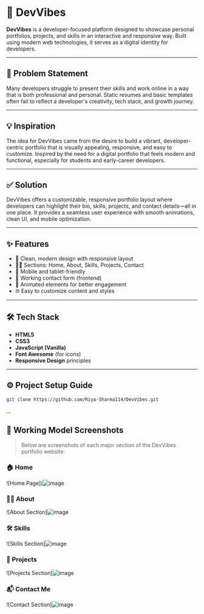 # 🚀 DevVibes

**DevVibes** is a developer-focused platform designed to showcase personal portfolios, projects, and skills in an interactive and responsive way. Built using modern web technologies, it serves as a digital identity for developers.

---

## 🧩 Problem Statement

Many developers struggle to present their skills and work online in a way that is both professional and personal. Static resumes and basic templates often fail to reflect a developer's creativity, tech stack, and growth journey.

---

## 💡 Inspiration

The idea for DevVibes came from the desire to build a vibrant, developer-centric portfolio that is visually appealing, responsive, and easy to customize. Inspired by the need for a digital portfolio that feels modern and functional, especially for students and early-career developers.

---

## ✅ Solution

DevVibes offers a customizable, responsive portfolio layout where developers can highlight their bio, skills, projects, and contact details—all in one place. It provides a seamless user experience with smooth animations, clean UI, and mobile optimization.

---

## ✨ Features

- 🎨 Clean, modern design with responsive layout  
- 🧑‍💻 Sections: Home, About, Skills, Projects, Contact  
- 📱 Mobile and tablet-friendly  
- 💬 Working contact form (frontend)  
- 🔄 Animated elements for better engagement  
- 🌐 Easy to customize content and styles

---

## 🛠️ Tech Stack

- **HTML5**
- **CSS3**
- **JavaScript (Vanilla)**
- **Font Awesome** (for icons)
- **Responsive Design** principles

---

## ⚙️ Project Setup Guide

   ```bash
   git clone https://github.com/Riya-Sharma114/DevVibes.git
```

...

## 📸 Working Model Screenshots

> Below are screenshots of each major section of the DevVibes portfolio website:

### 🏠 Home
![Home Page](![image](https://github.com/user-attachments/assets/1d21ed72-2130-42a7-8a13-e9396ab07d1b)

### 👩‍💼 About
![About Section]![image](https://github.com/user-attachments/assets/6c47b3f4-9c7b-4c72-bf2d-638c9f751c7c)


### 🛠️ Skills
![Skills Section]![image](https://github.com/user-attachments/assets/f0cf840d-cca0-4f78-aed0-0b527d890334)


### 📁 Projects
![Projects Section]![image](https://github.com/user-attachments/assets/a25e0b97-4ed4-4d5c-9c1e-b09d979d579a)


### 📬 Contact Me
![Contact Section]![image](https://github.com/user-attachments/assets/3f7ba843-cc07-4339-b596-1dd189d16b3b)

